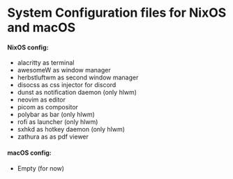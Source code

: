 # System Configuration files for NixOS and macOS

#### NixOS config:
- alacritty as terminal
- awesomeW as window manager
- herbstluftwm as second window manager
- disocss as css injector for discord
- dunst as notification daemon (only hlwm)
- neovim as editor
- picom as compositor
- polybar as bar (only hlwm)
- rofi as launcher (only hlwm)
- sxhkd as hotkey daemon (only hlwm)
- zathura as as pdf viewer

#### macOS config:
- Empty (for now)
